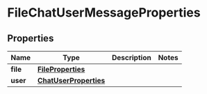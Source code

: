 
# FileChatUserMessageProperties

## Properties
Name | Type | Description | Notes
------------ | ------------- | ------------- | -------------
**file** | [**FileProperties**](FileProperties.md) |  | 
**user** | [**ChatUserProperties**](ChatUserProperties.md) |  | 



